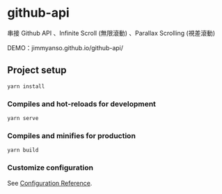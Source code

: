 # github-api

串接 Github API 、Infinite Scroll (無限滾動) 、Parallax Scrolling (視差滾動)

DEMO：jimmyanso.github.io/github-api/


## Project setup
```
yarn install
```

### Compiles and hot-reloads for development
```
yarn serve
```

### Compiles and minifies for production
```
yarn build
```

### Customize configuration
See [Configuration Reference](https://cli.vuejs.org/config/).
